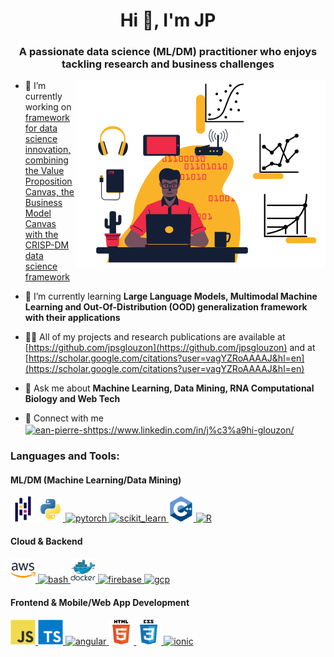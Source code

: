 <h1 align="center">Hi 👋, I'm JP</h1>
<h3 align="center">A passionate data science (ML/DM) practitioner who enjoys tackling research and business challenges</h3>
<p align='left'></p><img align="right" alt="Coding" width="400" src="https://github.com/jpsglouzon/jpsglouzon/blob/main/github_profile_img.png"></p>

- 🔭 I’m currently working on [framework for data science innovation, combining the Value Proposition Canvas, the Business Model Canvas with the CRISP-DM data science framework](https://trello.com/b/ViyFPOz5/data-science-innovation-framework)

- 🌱 I’m currently learning **Large Language Models, Multimodal Machine Learning and Out-Of-Distribution (OOD) generalization framework with their applications**

- 👨‍💻 All of my projects and research publications are available at [https://github.com/jpsglouzon](https://github.com/jpsglouzon) and at [https://scholar.google.com/citations?user=vagYZRoAAAAJ&hl=en](https://scholar.google.com/citations?user=vagYZRoAAAAJ&hl=en)

- 💬 Ask me about **Machine Learning, Data Mining, RNA Computational Biology and Web Tech**
- 💬 Connect with me  <a href="https://linkedin.com/in/ean-pierre-shttps://www.linkedin.com/in/j%c3%a9hi-glouzon/" target="blank"><img style="vertical-align:middle"  src="https://raw.githubusercontent.com/rahuldkjain/github-profile-readme-generator/master/src/images/icons/Social/linked-in-alt.svg" alt="ean-pierre-shttps://www.linkedin.com/in/j%c3%a9hi-glouzon/" height="30" width="30" /></a>

<h3 align="left">Languages and Tools:</h3>
<h4 align="left">ML/DM (Machine Learning/Data Mining)</h4>
<p align="left">
<div style="text-decoration: none!important;">
<a href="https://pandas.pydata.org/" target="_blank" rel="noreferrer" style="text-decoration: none;"> <img src="https://raw.githubusercontent.com/devicons/devicon/2ae2a900d2f041da66e950e4d48052658d850630/icons/pandas/pandas-original.svg" alt="pandas" width="40" height="40" /> </a> <a href="https://www.python.org" target="_blank" rel="noreferrer"> <img src="https://raw.githubusercontent.com/devicons/devicon/master/icons/python/python-original.svg" alt="python" width="40" height="40"/> </a> <a href="https://pytorch.org/" target="_blank" rel="noreferrer"> <img src="https://www.vectorlogo.zone/logos/pytorch/pytorch-icon.svg" alt="pytorch" width="40" height="40"/> </a> <a href="https://scikit-learn.org/" target="_blank" rel="noreferrer"> <img src="https://upload.wikimedia.org/wikipedia/commons/0/05/Scikit_learn_logo_small.svg" alt="scikit_learn" width="40" height="40"/> </a> <a href="https://www.w3schools.com/cpp/" target="_blank" rel="noreferrer"> <img src="https://raw.githubusercontent.com/devicons/devicon/master/icons/cplusplus/cplusplus-original.svg" alt="cplusplus" width="40" height="40"/> </a> 
<a href="https://www.r-project.org/" target="_blank" rel="noreferrer"> <img src="https://www.r-project.org/logo/Rlogo.svg" alt="R" width="40" height="40"/> </a>
</div>
</p>

<h4 align="left">Cloud & Backend</h4>
<p align="left">
<a href="https://aws.amazon.com" target="_blank" rel="noreferrer"> <img src="https://raw.githubusercontent.com/devicons/devicon/master/icons/amazonwebservices/amazonwebservices-original-wordmark.svg" alt="aws" width="40" height="40"/> </a> <a href="https://www.gnu.org/software/bash/" target="_blank" rel="noreferrer"> <img src="https://www.vectorlogo.zone/logos/gnu_bash/gnu_bash-icon.svg" alt="bash" width="40" height="40"/> </a>  <a href="https://www.docker.com/" target="_blank" rel="noreferrer"> <img src="https://raw.githubusercontent.com/devicons/devicon/master/icons/docker/docker-original-wordmark.svg" alt="docker" width="40" height="40"/> </a> <a href="https://firebase.google.com/" target="_blank" rel="noreferrer"> <img src="https://www.vectorlogo.zone/logos/firebase/firebase-icon.svg" alt="firebase" width="40" height="40"/> </a> <a href="https://cloud.google.com" target="_blank" rel="noreferrer"> <img src="https://www.vectorlogo.zone/logos/google_cloud/google_cloud-icon.svg" alt="gcp" width="40" height="40"/> </a>
</p>

<h4 align="left">Frontend & Mobile/Web App Development</h4>
<p align="left">
<a href="https://developer.mozilla.org/en-US/docs/Web/JavaScript" target="_blank" rel="noreferrer"> <img src="https://raw.githubusercontent.com/devicons/devicon/master/icons/javascript/javascript-original.svg" alt="javascript" width="40" height="40"/> </a>
<a href="https://www.typescriptlang.org/" target="_blank" rel="noreferrer"> <img src="https://raw.githubusercontent.com/devicons/devicon/master/icons/typescript/typescript-original.svg" alt="typescript" width="40" height="40"/> </a>
<a href="https://angular.io" target="_blank" rel="noreferrer"> <img src="https://angular.io/assets/images/logos/angular/angular.svg" alt="angular" width="40" height="40"/> </a>
<a href="https://www.w3.org/html/" target="_blank" rel="noreferrer"> <img src="https://raw.githubusercontent.com/devicons/devicon/master/icons/html5/html5-original-wordmark.svg" alt="html5" width="40" height="40"/> </a>
<a href="https://www.w3schools.com/css/" target="_blank" rel="noreferrer"> <img src="https://raw.githubusercontent.com/devicons/devicon/master/icons/css3/css3-original-wordmark.svg" alt="css3" width="40" height="40"/> </a>
<a href="https://ionicframework.com" target="_blank" rel="noreferrer"> <img src="https://upload.wikimedia.org/wikipedia/commons/d/d1/Ionic_Logo.svg" alt="ionic" width="40" height="40"/> </a> 

</p>

